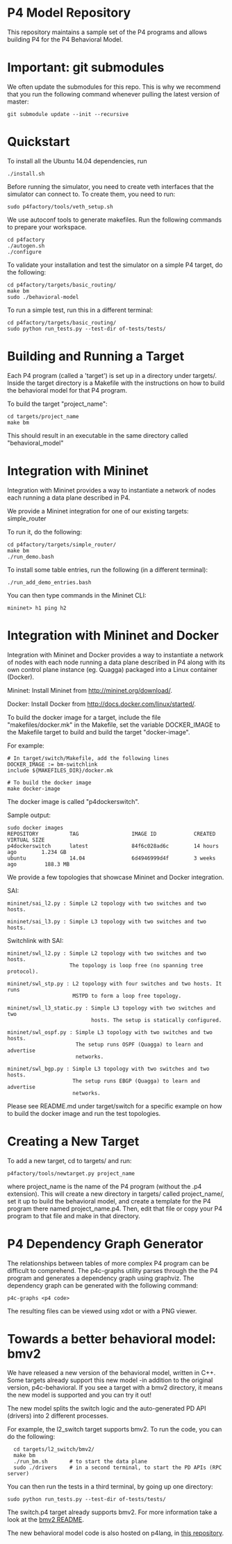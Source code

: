 P4 Model Repository
========

This repository maintains a sample set of the P4 programs and allows building
P4 for the P4 Behavioral Model.

Important: git submodules
========
We often update the submodules for this repo. This is why we recommend that you
run the following command whenever pulling the latest version of master:

    git submodule update --init --recursive

Quickstart
========
To install all the Ubuntu 14.04 dependencies, run

    ./install.sh

Before running the simulator, you need to create veth interfaces that the
simulator can connect to. To create them, you need to run:

    sudo p4factory/tools/veth_setup.sh

We use autoconf tools to generate makefiles. Run the following commands
to prepare your workspace.

    cd p4factory
    ./autogen.sh
    ./configure

To validate your installation and test the simulator on a simple P4 target, do
the following:

    cd p4factory/targets/basic_routing/
    make bm
    sudo ./behavioral-model

To run a simple test, run this in a different terminal:

    cd p4factory/targets/basic_routing/
    sudo python run_tests.py --test-dir of-tests/tests/

Building and Running a Target
========

Each P4 program (called a 'target') is set up in a directory under targets/.
Inside the target directory is a Makefile with the instructions on how to build
the behavioral model for that P4 program.

To build the target "project_name":

    cd targets/project_name
    make bm

This should result in an executable in the same directory called
"behavioral_model"

Integration with Mininet
========

Integration with Mininet provides a way to instantiate a network of nodes each
running a data plane described in P4.

We provide a Mininet integration for one of our existing targets: simple_router

To run it, do the following:

    cd p4factory/targets/simple_router/
    make bm
    ./run_demo.bash

To install some table entries, run the following (in a different terminal):

    ./run_add_demo_entries.bash

You can then type commands in the Mininet CLI:

    mininet> h1 ping h2

Integration with Mininet and Docker
========

Integration with Mininet and Docker provides a way to instantiate a network
of nodes with each node running a data plane described in P4 along with its
own control plane instance (eg. Quagga) packaged into a Linux container
(Docker).

Mininet: Install Mininet from http://mininet.org/download/.

Docker: Install Docker from http://docs.docker.com/linux/started/.

To build the docker image for a target, include the file "makefiles/docker.mk"
in the Makefile, set the variable DOCKER_IMAGE to the Makefile target to build
and build the target "docker-image".

For example:

    # In target/switch/Makefile, add the following lines
    DOCKER_IMAGE := bm-switchlink
    include ${MAKEFILES_DIR}/docker.mk

    # To build the docker image
    make docker-image

The docker image is called "p4dockerswitch".

Sample output:

    sudo docker images
    REPOSITORY          TAG                 IMAGE ID            CREATED             VIRTUAL SIZE
    p4dockerswitch      latest              84f6c028ad6c        14 hours ago        1.234 GB
    ubuntu              14.04               6d4946999d4f        3 weeks ago         188.3 MB

We provide a few topologies that showcase Mininet and Docker integration.

SAI:

    mininet/sai_l2.py : Simple L2 topology with two switches and two hosts.

    mininet/sai_l3.py : Simple L3 topology with two switches and two hosts.

Switchlink with SAI:

    mininet/swl_l2.py : Simple L2 topology with two switches and two hosts.
                        The topology is loop free (no spanning tree protocol).

    mininet/swl_stp.py : L2 topology with four switches and two hosts. It runs
                         MSTPD to form a loop free topology.

    mininet/swl_l3_static.py : Simple L3 topology with two switches and two
                               hosts. The setup is statically configured.

    mininet/swl_ospf.py : Simple L3 topology with two switches and two hosts.
                          The setup runs OSPF (Quagga) to learn and advertise
                          networks.

    mininet/swl_bgp.py : Simple L3 topology with two switches and two hosts.
                         The setup runs EBGP (Quagga) to learn and advertise
                         networks.

Please see README.md under target/switch for a specific example on how to build
the docker image and run the test topologies.

Creating a New Target
========

To add a new target, cd to targets/ and run:

    p4factory/tools/newtarget.py project_name

where project_name is the name of the P4 program (without the .p4 extension).
This will create a new directory in targets/ called project_name/, set it up
to build the behavioral model, and create a template for the P4 program there
named project_name.p4. Then, edit that file or copy your P4 program to that
file and make in that directory.

P4 Dependency Graph Generator
========

The relationships between tables of more complex P4 program can be difficult
to comprehend.  The p4c-graphs utility parses through the the P4 program and
generates a dependency graph using graphviz.  The dependency graph can be
generated with the following command:

    p4c-graphs <p4 code>

The resulting files can be viewed using xdot or with a PNG viewer.

Towards a better behavioral model: bmv2
========

We have released a new version of the behavioral model, written in C++. Some
targets already support this new model -in addition to the original version,
p4c-behavioral. If you see a target with a bmv2 directory, it means the new
model is supported and you can try it out!

The new model splits the switch logic and the auto-generated PD API (drivers)
into 2 different processes.

For example, the l2_switch target supports bmv2. To run the code, you can do the
following:

      cd targets/l2_switch/bmv2/
      make bm
      ./run_bm.sh       # to start the data plane 
      sudo ./drivers    # in a second terminal, to start the PD APIs (RPC server)

You can then run the tests in a third terminal, by going up one directory:

    sudo python run_tests.py --test-dir of-tests/tests/

The switch.p4 target already supports bmv2. For more information take a look at
the [bmv2 README](targets/switch/bmv2/README.md).

The new behavioral model code is also hosted on p4lang, in [this
repository](https://github.com/p4lang/behavioral-model).
